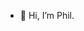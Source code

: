 - 👋 Hi, I’m Phil.

<!---
PhilXi/PhilXi is a ✨ special ✨ repository because its `README.md` (this file) appears on your GitHub profile.
You can click the Preview link to take a look at your changes.
--->
